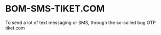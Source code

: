 # BOM-SMS-TIKET.COM
To send a lot of text messaging or SMS, through the so-called bug OTP tiket.com
